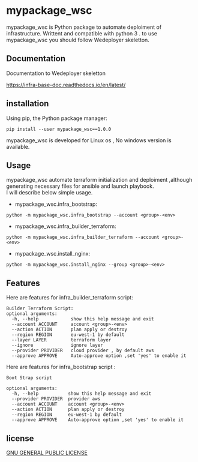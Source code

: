 # mypackage_wsc

mypackage_wsc is Python package to automate deploiment of infrastructure. Writtent and compatible with python 3 .
to use mypackage_wsc you should follow Wedeployer skeletton.

## Documentation

 Documentation to Wedeployer skeletton
<br>

<https://infra-base-doc.readthedocs.io/en/latest/>
</br>

## installation

Using pip, the Python package manager:

```
pip install --user mypackage_wsc==1.0.0
```

mypackage_wsc is developed for Linux os , No windows version is available.

## Usage

mypackage_wsc automate terraform initialization and deploiment ,although generating necessary files for ansible and launch playbook.<br>
I will describe below simple usage.

- mypackage_wsc.infra_bootstrap:

```
python -m mypackage_wsc.infra_bootstrap --account <group>-<env>
```

- mypackage_wsc.infra_builder_terraform:

```
python -m mypackage_wsc.infra_builder_terraform --account <group>-<env>
```

- mypackage_wsc.install_nginx:

```
python -m mypackage_wsc.install_nginx --group <group>-<env>
```

## Features

Here are features for infra_builder_terraform script:

```
Builder Terraform Script:
optional arguments:
  -h, --help            show this help message and exit
  --account ACCOUNT     account <group>-<env>
  --action ACTION       plan apply or destroy
  --region REGION       eu-west-1 by default
  --layer LAYER         terraform layer
  --ignore              ignore layer
  --provider PROVIDER   cloud provider , by default aws
  --approve APPROVE     Auto-approve option ,set 'yes' to enable it
```

Here are features for infra_bootstrap script :

```
Boot Strap script

optional arguments:
  -h, --help           show this help message and exit
  --provider PROVIDER  provider aws
  --account ACCOUNT    account <group>-<env>
  --action ACTION      plan apply or destroy
  --region REGION      eu-west-1 by default
  --approve APPROVE    Auto-approve option ,set 'yes' to enable it
```

## license

[GNU GENERAL PUBLIC LICENSE](https://github.com/mehdi-wsc/mypackage/blob/master/LICENSE)
